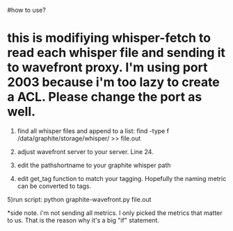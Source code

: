 #how to use?
# this is modifiying whisper-fetch to read each whisper file and sending it to wavefront proxy. I'm using port 2003 because i'm too lazy to create a ACL. Please change the port as well.


1) find all whisper files and append to a list:
find -type f  /data/graphite/storage/whisper/ >> file.out


2) adjust wavefront server to your server. Line 24.

3) edit the pathshortname to your graphite whisper path
4) edit get_tag function to match your tagging. Hopefully the naming metric can be converted to tags. 


5)run script: python graphite-wavefront.py file.out


*side note. i'm not sending all metrics. I only picked the metrics that matter to us. That is the reason why it's a big "if" statement. 


